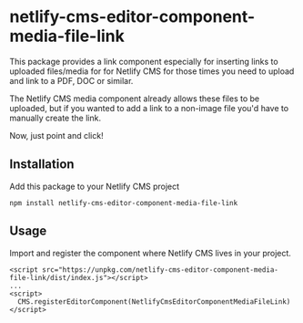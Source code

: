 # netlify-cms-editor-component-media-file-link

This package provides a link component especially for inserting links to uploaded files/media for for Netlify CMS for those times you need to upload and link to a PDF, DOC or similar.

The Netlify CMS media component already allows these files to be uploaded, but if you wanted to add a link to a non-image file you'd have to manually create the link.

Now, just point and click!

## Installation

Add this package to your Netlify CMS project

```
npm install netlify-cms-editor-component-media-file-link
```

## Usage

Import and register the component where Netlify CMS lives in your project.

```
<script src="https://unpkg.com/netlify-cms-editor-component-media-file-link/dist/index.js"></script>
...
<script>
  CMS.registerEditorComponent(NetlifyCmsEditorComponentMediaFileLink)
</script>
```
